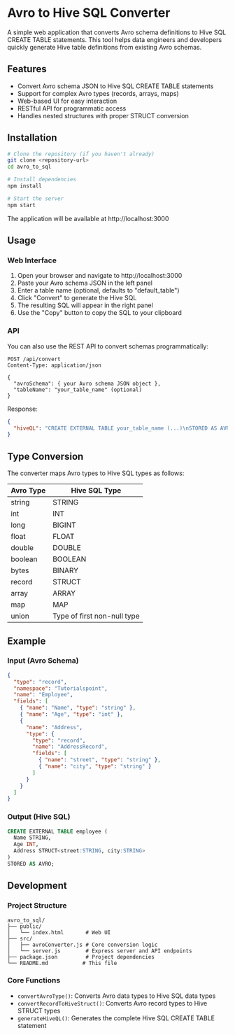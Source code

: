 # Avro to Hive SQL Converter

A simple web application that converts Avro schema definitions to Hive SQL CREATE TABLE statements. This tool helps data engineers and developers quickly generate Hive table definitions from existing Avro schemas.

## Features

- Convert Avro schema JSON to Hive SQL CREATE TABLE statements
- Support for complex Avro types (records, arrays, maps)
- Web-based UI for easy interaction
- RESTful API for programmatic access
- Handles nested structures with proper STRUCT conversion

## Installation

```bash
# Clone the repository (if you haven't already)
git clone <repository-url>
cd avro_to_sql

# Install dependencies
npm install

# Start the server
npm start
```

The application will be available at http://localhost:3000

## Usage

### Web Interface

1. Open your browser and navigate to http://localhost:3000
2. Paste your Avro schema JSON in the left panel
3. Enter a table name (optional, defaults to "default_table")
4. Click "Convert" to generate the Hive SQL
5. The resulting SQL will appear in the right panel
6. Use the "Copy" button to copy the SQL to your clipboard

### API

You can also use the REST API to convert schemas programmatically:

```
POST /api/convert
Content-Type: application/json

{
  "avroSchema": { your Avro schema JSON object },
  "tableName": "your_table_name" (optional)
}
```

Response:

```json
{
  "hiveQL": "CREATE EXTERNAL TABLE your_table_name (...)\nSTORED AS AVRO;"
}
```

## Type Conversion

The converter maps Avro types to Hive SQL types as follows:

| Avro Type | Hive SQL Type |
|-----------|---------------|
| string    | STRING        |
| int       | INT           |
| long      | BIGINT        |
| float     | FLOAT         |
| double    | DOUBLE        |
| boolean   | BOOLEAN       |
| bytes     | BINARY        |
| record    | STRUCT        |
| array     | ARRAY         |
| map       | MAP           |
| union     | Type of first non-null type |

## Example

### Input (Avro Schema)

```json
{
  "type": "record",
  "namespace": "Tutorialspoint",
  "name": "Employee",
  "fields": [
    { "name": "Name", "type": "string" },
    { "name": "Age", "type": "int" },
    { 
      "name": "Address",
      "type": {
        "type": "record",
        "name": "AddressRecord",
        "fields": [
          { "name": "street", "type": "string" },
          { "name": "city", "type": "string" }
        ]
      }
    }
  ]
}
```

### Output (Hive SQL)

```sql
CREATE EXTERNAL TABLE employee (
  Name STRING,
  Age INT,
  Address STRUCT<street:STRING, city:STRING>
)
STORED AS AVRO;
```

## Development

### Project Structure

```
avro_to_sql/
├── public/
│   └── index.html       # Web UI
├── src/
│   ├── avroConverter.js # Core conversion logic
│   └── server.js        # Express server and API endpoints
├── package.json         # Project dependencies
└── README.md           # This file
```

### Core Functions

- `convertAvroType()`: Converts Avro data types to Hive SQL data types
- `convertRecordToHiveStruct()`: Converts Avro record types to Hive STRUCT types
- `generateHiveQL()`: Generates the complete Hive SQL CREATE TABLE statement